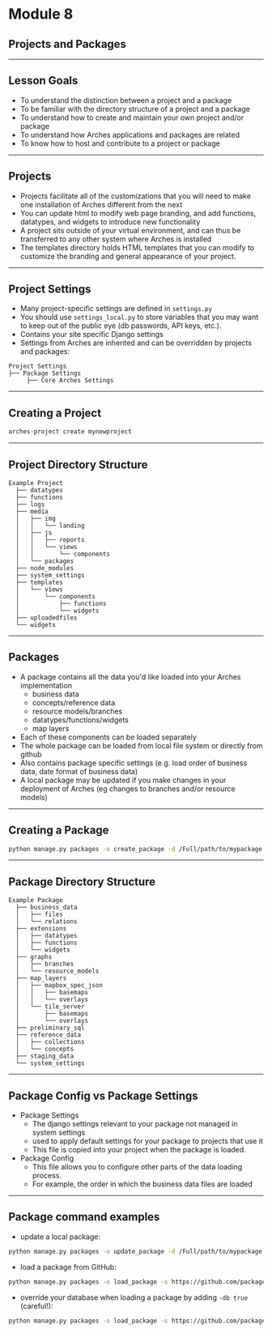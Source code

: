 <!-- sectionTitle: Module 8: Projects and Packages -->

# Module 8
## Projects and Packages

---

## Lesson Goals

- To understand the distinction between a project and a package
- To be familiar with the directory structure of a project and a package
- To understand how to create and maintain your own project and/or package
- To understand how Arches applications and packages are related
- To know how to host and contribute to a project or package

---

## Projects

- Projects facilitate all of the customizations that you will need to make one installation of Arches different from the next
- You can update html to modify web page branding, and add functions, datatypes, and widgets to introduce new functionality
- A project sits outside of your virtual environment, and can thus be transferred to any other system where Arches is installed
- The templates directory holds HTML templates that you can modify to customize the branding and general appearance of your project.

---

## Project Settings

- Many project-specific settings are defined in `settings.py`
- You should use `settings_local.py` to store variables that you may want to keep out of the public eye (db passwords, API keys, etc.).
- Contains your site specific Django settings
- Settings from Arches are inherited and can be overridden by projects and packages:

```
Project Settings
├── Package Settings
     ├── Core Arches Settings
```

---

## Creating a Project

```bash
arches-project create mynewproject
```

---

## Project Directory Structure

```
Example Project
  ├── datatypes
  ├── functions
  ├── logs
  ├── media
  │   ├── img
  │   │   └── landing
  │   ├── js
  │   │   ├── reports
  │   │   └── views
  │   │       └── components
  │   └── packages
  ├── node_modules
  ├── system_settings
  ├── templates
  │   └── views
  │       └── components
  │           ├── functions
  │           └── widgets
  ├── uploadedfiles
  └── widgets
```

---

## Packages

- A package contains all the data you'd like loaded into your Arches implementation
    - business data
    - concepts/reference data
    - resource models/branches
    - datatypes/functions/widgets
    - map layers
- Each of these components can be loaded separately
- The whole package can be loaded from local file system or directly from github
- Also contains package specific settings (e.g. load order of business data, date format of business data)
- A local package may be updated if you make changes in your deployment of Arches (eg changes to branches and/or resource models)

---

## Creating a Package

```bash
python manage.py packages -o create_package -d /Full/path/to/mypackage
```

---

## Package Directory Structure

```
Example Package
  ├── business_data
  │   ├── files
  │   └── relations
  ├── extensions
  │   ├── datatypes
  │   ├── functions
  │   └── widgets
  ├── graphs
  │   ├── branches
  │   └── resource_models
  ├── map_layers
  │   ├── mapbox_spec_json
  │   │   ├── basemaps
  │   │   └── overlays
  │   └── tile_server
  │       ├── basemaps
  │       └── overlays
  ├── preliminary_sql
  ├── reference_data
  │   ├── collections
  │   └── concepts
  ├── staging_data
  └── system_settings
```

---

## Package Config vs Package Settings

- Package Settings
    - The django settings relevant to your package not managed in system settings
    - used to apply default settings for your package to projects that use it
    - This file is copied into your project when the package is loaded.
- Package Config
    - This file allows you to configure other parts of the data loading process.
    - For example, the order in which the business data files are loaded

---

## Package command examples

- update a local package:
```bash
python manage.py packages -o update_package -d /Full/path/to/mypackage
```
- load a package from GitHub:
```bash
python manage.py packages -o load_package -s https://github.com/package/archive/branch.zip
```
- override your database when loading a package by adding `-db true` (careful!):
```bash
python manage.py packages -o load_package -s https://github.com/package/archive/branch.zip -db true
```
